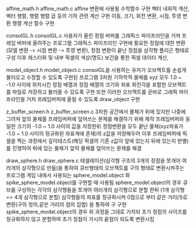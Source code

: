 affine_math.h
affine_math.c
affine 변환에 사용될 수학함수 구현
벡터 내외적 계산, 벡터 행렬, 행렬 행렬 곱 등의 기하 관련 계산 구현
이동, 크기, 회전 변환, 시점, 투영 변환 행렬 계산 함수 구현

consolGL.h
consolGL.c
사용자가 올린 정점 버퍼를 그래픽스 파이프라인을 거쳐
프레임 버퍼에 올려주는 프로그램
그래픽스 파이프라인 구현에 필요한
정점에 대한 변환(모델 변환 -> 시점 변환 -> 투영 변환),
정점 변환이 끝난 정점을 삼각형 폴리곤 형태로 구성
이후 레스터화 및 내부 픽셀의 색상(명도) 보간을 통한 픽셀 데이터 계산,

model_object.h
model_object.c
consolGL을 사용하는 유저가 오브젝트를 손쉽게 불러오고 수정할 수 있도록 구현된 프로그램
3차원 기하학적 물체를 xyz 모두 1.0 ~ -1.0 사이에 위치시킨 정점 배열과
정점 배열의 크기와 좌표 회전각을 포함한 오브젝트를 파일로 저장하고 불러올 수 있도록 구현
또한 이러한 오브젝트를 곧바로 그래픽 파이프라인을 거처 프레임버퍼에 올릴 수 있도록
draw_object 구현

z_buffer_screen.h
z_buffer_screen.c
3차원 공간에서 물체가 뒤에 있지만 나중에 그려져 앞의 물체를 프레임버퍼에 
덮어쓰는 문제를 해결하기 위해 제작
프레임버퍼와 동일한 크기의 -1.0 ~ 1.0 사이의 값을 저장한뒤
정점변환을 모두 끝난 물체(xyz좌표가 -1.0 ~ 1.0 사이의 정규화된 좌표계에 존재)의 z값을 저장해두어
이후 프레임버퍼에 픽셀을 찍는 과정에서 깊이테스트(해당 픽셀의 기존 z값이 앞에 있는지 뒤에 있는지 판별)를
진행하여 뒤에 있는 물체가 앞의 물체를 덮어쓰는 문제를 해결

draw_sphere.h
draw_sphere.c
테셀레이션(삼각형 구조의 3개의 정점을 쪼개어 여러개의 삼각형으로 만듦)을 통하여
큐브형태의 오브젝트를 구의 형태로 변환시켜주는 프로그램
게임 내에서 사용되는 sphere_model.object 화 spike_sphere_model.object를 구현할 때 사용됨
sphere_model.object의 경우 큐브를 구성하는 각각의 삼각형들을 쪼개어 여러개의 삼각형으로 분할 한뒤
(1개 삼각형 => 4개 삼각형으로 분할) 
삼각형들의 좌표를 정규화시켜 0점으로 부터 같은 거리(1)로 변환(구의 정의,같은 거리의 점의 집합)
을 통하여 구 구현
spike_sphere_model.object의 경우 위 과정을 그대로 거치되 초기 정점의 사이즈를 정규화하지 않고 분할하여
초기 정점이 가시의 끝점이 되도록 변환시킴
